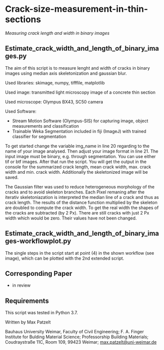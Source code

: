 # Crack-size-measurement-in-thin-sections
_Measuring crack length and width in binary images_
## Estimate_crack_width_and_length_of_binary_images.py



The aim of this script is to measure lenght and width of cracks in binary images using median axis skeletonization and gaussian blur.

Used libraries: skimage, numpy, tifffile, matplotlib

Used image: transmitted light microscopy image of a concrete thin section 

Used microscope: Olympus BX43, SC50 camera

Used Software:
- Stream Motion Software (Olympus-SIS) for capturing image, object measurements and classification
- Trainable Weka Segmentation included in fiji (ImageJ) with trained classifier for segmentation

To get started change the variable img_name in line 20 regarding to the name of your image analysed. Then adjust your image format in line 21. The input image must be binary, 
e.g. through segmentation. You can use either tif or btf images. After that run the script. You will get the output in the console for the summarized crack length, mean crack 
width, max. crack width and min. crack width. Additionally the skeletonized image will be saved. 

The Gaussian filter was used to reduce heterogeneous morphology of the cracks and to avoid skeleton branches.
Each Pixel remaning after the iterativ skeletoniazation is interpreted the median line of a crack and thus as crack length.
The results of the distance function multiplied by the skeleton are doubled to compute the crack width. To get the real width the shapes of the cracks are subtracted (by 2 Px). 
There are still cracks with just 2 Px width which would be zero. Their values have not been changed.

## Estimate_crack_width_and_length_of_binary_images-workflowplot.py
The single steps in the script start at point (4) in the shown workflow (see image), which can be plotted with the 2nd extended script.

## Corresponding Paper
- in review

## Requirements
This script was tested in Python 3.7.

Written by 
Max Patzelt

Bauhaus University Weimar, Faculty of Civil Engineering;
F. A. Finger Institute for Bulding Material Science;
Professorship Building Materials;
Coudraystraße 11C, Room 109, 99423 Weimar;
max.patzelt@uni-weimar.de
